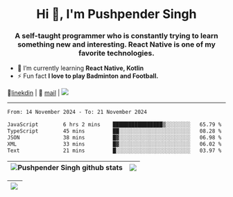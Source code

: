 <h1 align="center">Hi 👋, I'm Pushpender Singh</h1>
<h3 align="center">A self-taught programmer who is constantly trying to learn something new and interesting. React Native is one of my favorite technologies.</h3>

- 🌱 I’m currently learning **React Native, Kotlin**
- ⚡ Fun fact **I love to play Badminton and Football.**

👔[linekdin](https://www.linkedin.com/in/pushpender-singh-240061202/) | 📧 [mail](mailto:pushpendersingh694@gmail.com) | 
<a href="https://github.com/pushpender-singh-ap/pushpender-singh-ap">
    <img src="https://komarev.com/ghpvc/?username=pushpender-singh-ap&style=for-the-badge">
</a>


---

<!--START_SECTION:waka-->

```txt
From: 14 November 2024 - To: 21 November 2024

JavaScript        6 hrs 2 mins    ████████████████▒░░░░░░░░   65.79 %
TypeScript        45 mins         ██░░░░░░░░░░░░░░░░░░░░░░░   08.28 %
JSON              38 mins         █▓░░░░░░░░░░░░░░░░░░░░░░░   06.98 %
XML               33 mins         █▓░░░░░░░░░░░░░░░░░░░░░░░   06.02 %
Text              21 mins         █░░░░░░░░░░░░░░░░░░░░░░░░   03.97 %
```

<!--END_SECTION:waka-->


| <a><img align="center" src="https://github-readme-stats-iota-ecru-15.vercel.app/api?username=pushpender-singh-ap&show_icons=true&include_all_commits=true&theme=buefy&hide_border=true" alt="Pushpender Singh github stats" /></a> | <a><img align="center" src="https://github-readme-stats-iota-ecru-15.vercel.app/api/top-langs/?username=pushpender-singh-ap&layout=compact&theme=buefy&hide_border=true" /></a> |
| ------------- | ------------- |

| <a> <img align="left" src="https://github-readme-streak-stats.herokuapp.com/?user=pushpender-singh-ap" /></br> </a> |
| ------------- |
